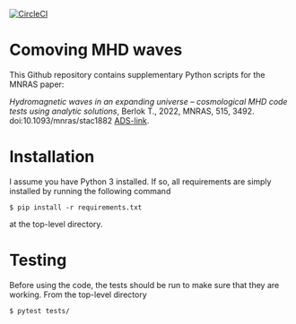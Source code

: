 [![CircleCI](https://circleci.com/gh/tberlok/comoving_mhd_waves/tree/main.svg?style=svg&circle-token=33bce19b6fe69af562d7c2519ea4d6ab12958290)](https://circleci.com/gh/tberlok/comoving_mhd_waves/tree/main)

# Comoving MHD waves

This Github repository contains supplementary Python scripts for the MNRAS
paper:

*Hydromagnetic waves in an expanding universe – cosmological MHD code tests
using analytic solutions*, Berlok T., 2022, MNRAS, 515, 3492. doi:10.1093/mnras/stac1882 [ADS-link](https://ui.adsabs.harvard.edu/abs/2022MNRAS.515.3492B/abstract).

# Installation

I assume you have Python 3 installed. If so, all requirements are simply
installed by running the following command

```
$ pip install -r requirements.txt
```
at the top-level directory.

# Testing

Before using the code, the tests should be run to make sure that they are
working. From the top-level directory
```
$ pytest tests/
```


